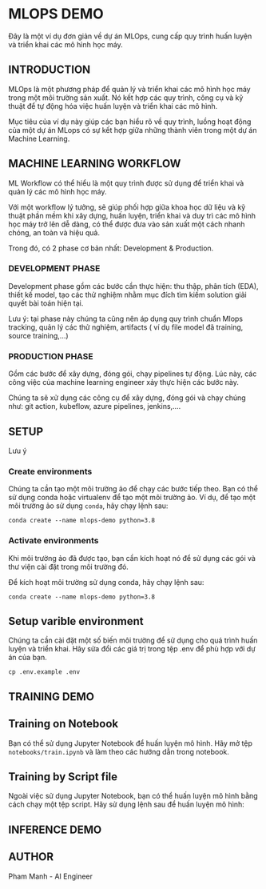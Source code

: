 # MLOPS DEMO
Đây là một ví dụ đơn giản về dự án MLOps, cung cấp quy trình huấn luyện và triển khai các mô hình học máy.

## INTRODUCTION

MLOps là một phương pháp để quản lý và triển khai các mô hình học máy trong một môi trường sản xuất. Nó kết hợp các quy trình, công cụ và kỹ thuật để tự động hóa việc huấn luyện và triển khai các mô hình.

Mục tiêu của ví dụ này giúp các bạn hiểu rõ về quy trình, luồng hoạt động của một dự án MLops có sự kết hợp giữa những thành viên trong một dự án Machine Learning.

## MACHINE LEARNING WORKFLOW
ML Workflow có thể hiểu là một quy trình được sử dụng để triển khai và quản lý các mô hình học máy. 

Với một workflow lý tưởng, sẽ giúp phối hợp giữa khoa học dữ liệu và kỹ thuật phần mềm khi xây dựng, huấn luyện, triển khai và duy trì các mô hình học máy trở lên dễ dàng, có thể được đưa vào sản xuất một cách nhanh chóng, an toàn và hiệu quả. 

Trong đó, có 2 phase cơ bản nhất: Development &  Production.

###  DEVELOPMENT PHASE
Development phase gồm các bước cần thực hiện: thu thập, phân tích (EDA), thiết kế model, tạo các thử nghiệm nhằm mục đích tìm kiếm solution giải quyết bài toán hiện tại. 

Lưu ý: tại phase này chúng ta cũng nên áp dụng quy trình chuẩn Mlops tracking, quản lý các thử nghiệm, artifacts ( ví dụ file model đã training, source training,...)
###  PRODUCTION PHASE
Gồm các bước để xây dựng, đóng gói, chạy pipelines tự động. Lúc này, các công việc của machine learning engineer xảy thực hiện các bước này.

Chúng ta sẽ xử dụng các công cụ để xây dựng, đóng gói và chạy chúng như: git action, kubeflow, azure pipelines, jenkins,....
## SETUP
Lưu ý
### Create environments
Chúng ta cần tạo một môi trường ảo để chạy các bước tiếp theo. Bạn có thể sử dụng conda hoặc virtualenv để tạo một môi trường ảo.
Ví dụ, để tạo một môi trường ảo sử dụng `conda`, hãy chạy lệnh sau:

```
conda create --name mlops-demo python=3.8
```

### Activate environments
Khi môi trường ảo đã được tạo, bạn cần kích hoạt nó để sử dụng các gói và thư viện cài đặt trong môi trường đó.

Để kích hoạt môi trường sử dụng conda, hãy chạy lệnh sau:
``` 
conda create --name mlops-demo python=3.8
```
## Setup varible environment
Chúng ta cần cài đặt một số biến môi trường để sử dụng cho quá trình huấn luyện và triển khai. Hãy sửa đổi các giá trị trong tệp .env để phù hợp với dự án của bạn.
```
cp .env.example .env
```
## TRAINING DEMO
## Training on Notebook
Bạn có thể sử dụng Jupyter Notebook để huấn luyện mô hình. Hãy mở tệp `notebooks/train.ipynb` và làm theo các hướng dẫn trong notebook.
## Training by Script file
Ngoài việc sử dụng Jupyter Notebook, bạn có thể huấn luyện mô hình bằng cách chạy một tệp script. Hãy sử dụng lệnh sau để huấn luyện mô hình:

## INFERENCE DEMO

## AUTHOR
Pham Manh - AI Engineer
